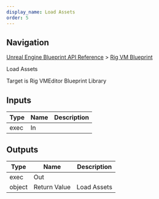 ```yaml
---
display_name: Load Assets
order: 5
---
```

## Navigation

[Unreal Engine Blueprint API Reference](https://dev.epicgames.com/documentation/en-us/unreal-engine/BlueprintAPI) > [Rig VM Blueprint](https://dev.epicgames.com/documentation/en-us/unreal-engine/BlueprintAPI/RigVMBlueprint)

Load Assets

Target is Rig VMEditor Blueprint Library

## Inputs

| Type | Name | Description |
| --- | --- | --- |
| exec | In |  |

## Outputs

| Type | Name | Description |
| --- | --- | --- |
| exec | Out |  |
| object | Return Value | Load Assets |

